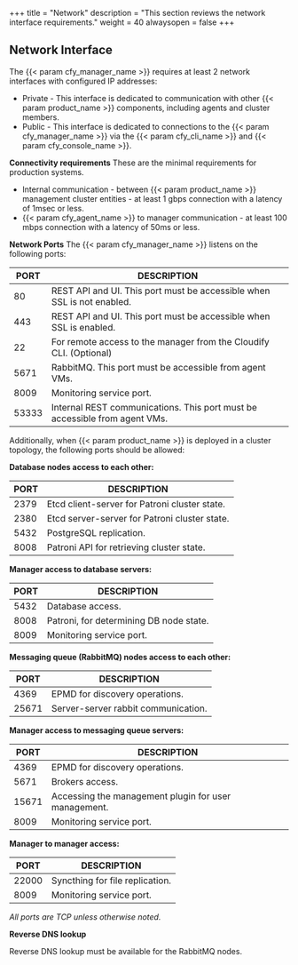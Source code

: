 +++
title = "Network"
description = "This section reviews the network interface requirements."
weight = 40
alwaysopen = false
+++

## Network Interface

The {{< param cfy_manager_name >}} requires at least 2 network interfaces with configured IP addresses:

* Private - This interface is dedicated to communication with other {{< param product_name >}} components, including agents and cluster members.
* Public - This interface is dedicated to connections to the {{< param cfy_manager_name >}} via the {{< param cfy_cli_name >}} and {{< param cfy_console_name >}}.

**Connectivity requirements** These are the minimal requirements for production systems.

* Internal communication - between {{< param product_name >}} management cluster entities - at least 1 gbps connection with a latency of 1msec or less.
* {{< param cfy_agent_name >}} to manager communication - at least 100 mbps connection with a latency of 50ms or less.

**Network Ports**
The {{< param cfy_manager_name >}} listens on the following ports:

| PORT  | DESCRIPTION                                                                |
|-------|----------------------------------------------------------------------------|
| 80    | REST API and UI. This port must be accessible when SSL is not enabled.     |
| 443   | REST API and UI. This port must be accessible when SSL is enabled.         |
| 22    | For remote access to the manager from the Cloudify CLI. (Optional)         |
| 5671  | RabbitMQ. This port must be accessible from agent VMs.                     |
| 8009  | Monitoring service port.                                                   |
| 53333 | Internal REST communications. This port must be accessible from agent VMs. |

Additionally, when {{< param product_name >}} is deployed in a cluster topology, the following ports should be allowed:

**Database nodes access to each other:**

| PORT  | DESCRIPTION                                   |
|-------|-----------------------------------------------|
| 2379  | Etcd client-server for Patroni cluster state. |
| 2380  | Etcd server-server for Patroni cluster state. |
| 5432  | PostgreSQL replication.                       |
| 8008  | Patroni API for retrieving cluster state.     |

**Manager access to database servers:**

| PORT  | DESCRIPTION                             |
|-------|-----------------------------------------|
| 5432  | Database access.                        |
| 8008  | Patroni, for determining DB node state. |
| 8009  | Monitoring service port.                |

**Messaging queue (RabbitMQ) nodes access to each other:**

| PORT  | DESCRIPTION                         |
|-------|-------------------------------------|
| 4369  | EPMD for discovery operations.      |
| 25671 | Server-server rabbit communication. |

**Manager access to messaging queue servers:**

| PORT  | DESCRIPTION                                          |
|-------|------------------------------------------------------|
| 4369  | EPMD for discovery operations.                       |
| 5671  | Brokers access.                                      |
| 15671 | Accessing the management plugin for user management. |
| 8009  | Monitoring service port.                             |

**Manager to manager access:**

| PORT  | DESCRIPTION                     |
|-------|---------------------------------|
| 22000 | Syncthing for file replication. |
| 8009  | Monitoring service port.        |

_All ports are TCP unless otherwise noted._

**Reverse DNS lookup**

Reverse DNS lookup must be available for the RabbitMQ nodes.